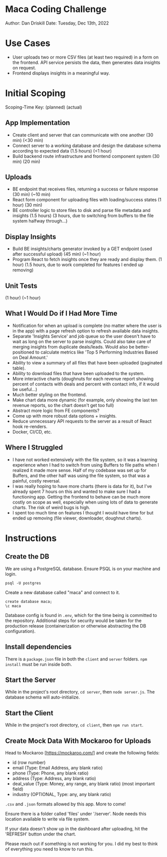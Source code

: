 # Maca Coding Challenge
Author: Dan Driskill
Date: Tuesday, Dec 13th, 2022

# Use Cases
* User uploads two or more CSV files (at least two required) in a form on the frontend. API service persists the data, then generates data insights on request.
* Frontend displays insights in a meaningful way.

# Initial Scoping
Scoping-Time Key: (planned) (actual)
## App Implementation
* Create client and server that can communicate with one another (30 min) (<30 min)
* Connect server to a working database and design the database schema according to expected data (1.5 hours) (<1 hour)
* Build backend route infrastructure and frontend component system (30 min) (20 min)

## Uploads
* BE endpoint that receives files, returning a success or failure response (30 min) (~10 min)
* React form component for uploading files with loading/success states (1 hour) (30 min)
* BE controller logic to store files to disk and parse file metadata and insights (1.5 hours) (3 hours, due to switching from buffers to the file system halfway through...)

## Display Insights
* Build BE insights/charts generator invoked by a GET endpoint (used after successful upload) (45 min) (~1 hour)
* Program React to fetch insights once they are ready and display them. (1 hour) (1.5 hours, due to work completed for features I ended up removing)

## Unit Tests
(1 hour) (~1 hour)

## What I Would Do if I Had More Time
* Notification for when an upload is complete (no matter where the user is in the app) with a page refresh option to refresh available data insights.
* Separate 'Insights Service' and job queue so the user doesn't have to wait as long on the server to parse insights. Could also take care of merging insights from duplicate deals/leads. Would also be better-positioned to calculate metrics like 'Top 5 Performing Industries Based on Deal Amount.'
* Ability to view a summary of all files that have been uploaded (paginated table).
* Ability to download files that have been uploaded to the system.
* More interactive charts (doughnuts for each revenue report showing percent of contacts with deals and percent with contact info, if it would be useful...)
* Much better styling on the frontend.
* Make chart data more dynamic (for example, only showing the last ten revenue reports, so the chart doesn't get too full)
* Abstract more logic from FE components?
* Come up with more robust data options + insights.
* Reduce unnecessary API requests to the server as a result of React hook re-renders.
* Docker, CI/CD, etc.

## Where I Struggled
* I have not worked extensively with the file system, so it was a learning experience when I had to switch from using Buffers to file paths when I realized it made more sense. Half of my codebase was set up for Buffers, and the other half was using the file system, so that was a painful, costly reversal.
* I was really hoping to have more charts (there is data for it), but I've already spent 7 hours on this and wanted to make sure I had a functioning app. Getting the frontend to behave can be much more costly on scope as well, especially when using lots of data to generate charts. The risk of weird bugs is high.
* I spent too much time on features I thought I would have time for but ended up removing (file viewer, downloader, doughnut charts).

# Instructions
## Create the DB
We are using a PostgreSQL database. Ensure PSQL is on your machine and login.

`psql -U postgres`

Create a new database called "maca" and connect to it.

```
create database maca;
\c maca
```

Database config is found in `.env`, which for the time being is committed to the repository. Additional steps for security would be taken for the production release (containerization or otherwise abstracting the DB configuration).

## Install dependencies
There is a `package.json` file in both the `client` and `server` folders. `npm install` must be run inside both.

## Start the Server
While in the project's root directory, `cd server`, then `node server.js`. The database schema will auto-initialize.

## Start the Client
While in the project's root directory, `cd client`, then `npm run start`.

## Create Mock Data With Mockaroo for Uploads
Head to Mockaroo [https://mockaroo.com/] and create the following fields:
* id (row number)
* email (Type: Email Address, any blank ratio)
* phone (Type: Phone, any blank ratio)
* address (Type: Address, any blank ratio)
* deal_value (Type: Money, any range, any blank ratio) (most important field)
* industry (OPTIONAL, Type: any, any blank ratio)

`.csv` and `.json` formats allowed by this app. More to come!

Ensure there is a folder called 'files' under '/server'. Node needs this location available to write via file system.

If your data doesn't show up in the dashboard after uploading, hit the 'REFRESH' button under the chart.

Please reach out if something is not working for you. I did my best to think of everything you need to know to run this.

